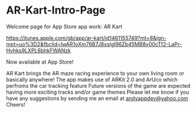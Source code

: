 # AR-Kart-Intro-Page
Welcome page for App Store app work: AR Kart


https://itunes.apple.com/gb/app/ar-kart/id1461155749?mt=8&ign-mpt=uo%3D2&fbclid=IwAR1oXm76B7J8xslgI96Zb45MB8v00cTf2-LaPr-Hvhks9LXPL6bhkFWANzk

Now available at App Store!

AR Kart brings the AR maze racing experience to your own living room or basically anywhere!
The app makes use of ARKit 2.0 and ArUco which perfroms the car tracking feature
Future versions of the game are expected having more exciting tracks and/or game themes 
Please let me know if you have any suggestions by sending me an email at andyappdev@yahoo.com 
Cheers!
